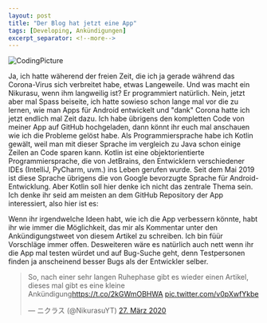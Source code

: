 ```yaml
---
layout: post
title: "Der Blog hat jetzt eine App"
tags: [Developing, Ankündigungen]
excerpt_separator: <!--more-->
---
```


![CodingPicture](/assets\img\blog\Mar2020\IMG_20200327_184425.jpg)

Ja, ich hatte w&auml;herend der freien Zeit, die ich ja gerade während das Corona-Virus sich verbreitet habe, etwas Langeweile. Und was macht ein Nikurasu, wenn ihm langweilig ist? Er programmiert natürlich. Nein, jetzt aber mal Spass beiseite, ich hatte sowieso schon lange mal vor die zu lernen, wie man Apps für Android entwickelt und "dank" Corona hatte ich jetzt endlich mal Zeit dazu.<!--more-->
Ich habe &uuml;brigens den kompletten Code von meiner App auf GitHub hochgeladen, dann könnt ihr euch mal anschauen wie ich die Probleme gel&ouml;st habe. Als Programmiersprache habe ich Kotlin gew&auml;lt, weil man mit dieser Sprache im vergleich zu Java schon einige Zeilen an Code sparen kann. Kotlin ist eine objektorientierte Programmiersprache, die von JetBrains, den Entwicklern verschiedener IDEs (IntelliJ, PyCharm, uvm.)  ins Leben gerufen wurde. Seit dem Mai 2019 ist diese Sprache übrigens die von Google bevorzugte Sprache für Android-Entwicklung.
Aber Kotlin soll hier denke ich nicht das zentrale Thema sein. Ich denke ihr seid am meisten an dem GitHub Repository der App interessiert, also hier ist es:
<div class="github-card" data-github="Nikurasukun/NikuBlogApp" data-width="600" data-height="150" data-theme="default"></div>
<script src="//cdn.jsdelivr.net/github-cards/latest/widget.js"></script>
Wenn ihr irgendwelche Ideen habt, wie ich die App verbessern k&ouml;nnte, habt ihr wie immer die Möglichkeit, das mir als Kommentar unter den Ankündigungstweet von diesem Artikel zu schreiben. Ich bin fü&uuml;r Vorschl&auml;ge immer offen. Desweiteren w&auml;re es nat&uuml;rlich auch nett wenn ihr die App mal testen w&uuml;rdet und auf Bug-Suche geht, denn Testpersonen finden ja anscheinend besser Bugs als der Entwickler selber.
<blockquote class="twitter-tweet" data-lang="de"><p lang="de" dir="ltr">So, nach einer sehr langen Ruhephase gibt es wieder einen Artikel, dieses mal gibt es eine kleine Ankündigung<a href="https://t.co/2kGWmOBHWA">https://t.co/2kGWmOBHWA</a> <a href="https://t.co/v0pXwfYkbe">pic.twitter.com/v0pXwfYkbe</a></p>&mdash; ニクラス (@NikurasuYT) <a href="https://twitter.com/NikurasuYT/status/1243595683724021760?ref_src=twsrc%5Etfw">27. März 2020</a></blockquote> <script async src="https://platform.twitter.com/widgets.js" charset="utf-8"></script>